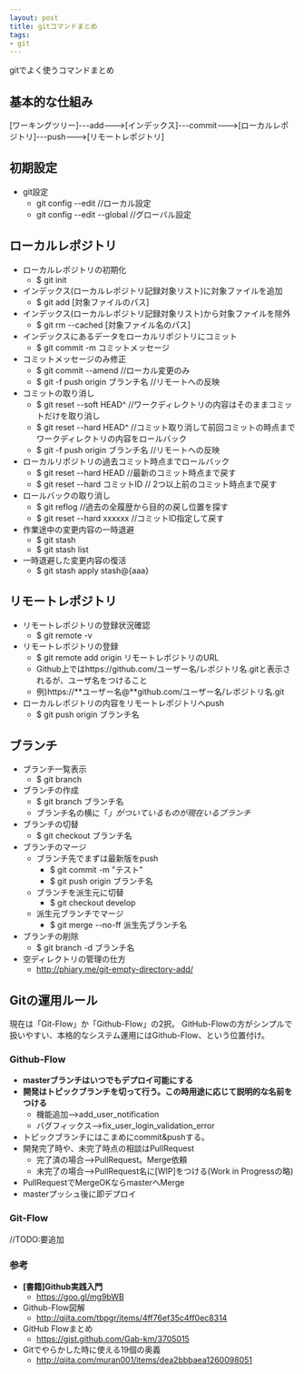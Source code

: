 ```yaml
---
layout: post
title: gitコマンドまとめ
tags:
- git
---
```

gitでよく使うコマンドまとめ
<!-- more -->

## 基本的な仕組み
[ワーキングツリー]---add--->[インデックス]---commit--->[ローカルレポジトリ]---push--->[リモートレポジトリ]
  
## 初期設定
- git設定
  - git config --edit  //ローカル設定
  - git config --edit --global //グローバル設定


## ローカルレポジトリ
- ローカルレポジトリの初期化
  - $ git init
- インデックス(ローカルレポジトリ記録対象リスト)に対象ファイルを追加
  - $ git add [対象ファイルのパス]
- インデックス(ローカルレポジトリ記録対象リスト)から対象ファイルを除外
  - $ git rm --cached [対象ファイル名のパス]
- インデックスにあるデータをローカルリポジトリにコミット
  - $ git commit -m コミットメッセージ
- コミットメッセージのみ修正
  - $ git commit --amend //ローカル変更のみ
  - $ git -f push origin ブランチ名 //リモートへの反映
- コミットの取り消し
  - $ git reset --soft HEAD^ //ワークディレクトリの内容はそのままコミットだけを取り消し
  - $ git reset --hard HEAD^ //コミット取り消して前回コミットの時点までワークディレクトリの内容をロールバック
  - $ git -f push origin ブランチ名 //リモートへの反映
- ローカルリポジトリの過去コミット時点までロールバック
  - $ git reset --hard HEAD //最新のコミット時点まで戻す
  - $ git reset --hard コミットID // 2つ以上前のコミット時点まで戻す
- ロールバックの取り消し
  - $ git reflog //過去の全履歴から目的の戻し位置を探す
  - $ git reset --hard xxxxxx //コミットID指定して戻す
- 作業途中の変更内容の一時退避
  - $ git stash
  - $ git stash list
- 一時退避した変更内容の復活
  - $ git stash apply stash@{aaa}

## リモートレポジトリ
- リモートレポジトリの登録状況確認
  - $ git remote -v
- リモートレポジトリの登録
  - $ git remote add origin リモートレポジトリのURL
  - Github上ではhttps://github.com/ユーザー名/レポジトリ名.gitと表示されるが、ユーザ名をつけること
  - 例)https://**ユーザー名@**github.com/ユーザー名/レポジトリ名.git
- ローカルレポジトリの内容をリモートレポジトリへpush
  - $ git push origin ブランチ名

## ブランチ
- ブランチ一覧表示
  - $ git branch
- ブランチの作成
  - $ git branch ブランチ名
  - ブランチ名の横に「*」がついているものが現在いるブランチ*
- ブランチの切替
  - $ git checkout ブランチ名
- ブランチのマージ
  - ブランチ先でまずは最新版をpush
    - $ git commit -m "テスト"
    - $ git push origin ブランチ名
  - ブランチを派生元に切替
    - $ git checkout develop
  - 派生元ブランチでマージ
    - $ git merge --no-ff 派生先ブランチ名
- ブランチの削除
  - $ git branch -d ブランチ名
- 空ディレクトリの管理の仕方
  - http://phiary.me/git-empty-directory-add/


## Gitの運用ルール
現在は「Git-Flow」か「Github-Flow」の2択。
GitHub-Flowの方がシンプルで扱いやすい、本格的なシステム運用にはGithub-Flow、という位置付け。

### Github-Flow
- **masterブランチはいつでもデプロイ可能にする**
- **開発はトピックブランチを切って行う。この時用途に応じて説明的な名前をつける**
  - 機能追加-->add_user_notification
  - バグフィックス-->fix_user_login_validation_error
- トピックブランチにはこまめにcommit&pushする。
- 開発完了時や、未完了時点の相談はPullRequest
  - 完了済の場合-->PullRequest。Merge依頼
  - 未完了の場合-->PullRequest名に[WIP]をつける(Work in Progressの略)
- PullRequestでMergeOKならmasterへMerge
- masterプッシュ後に即デプロイ

### Git-Flow
//TODO:要追加

### 参考
- **[書籍]Github実践入門**
  - https://goo.gl/mg9bWB
- Github-Flow図解
  - http://qiita.com/tbpgr/items/4ff76ef35c4ff0ec8314
- GitHub Flowまとめ
  - https://gist.github.com/Gab-km/3705015
- Gitでやらかした時に使える19個の奥義
  - http://qiita.com/muran001/items/dea2bbbaea1260098051
